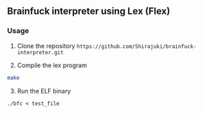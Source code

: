 ## Brainfuck interpreter using Lex (Flex)

### Usage
1. Clone the repository `https://github.com/Shirajuki/brainfuck-interpreter.git`

2. Compile the lex program
```sh
make
```

3. Run the ELF binary
```
./bfc < test_file
```
